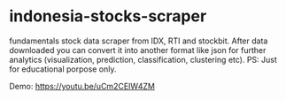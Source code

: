 # indonesia-stocks-scraper
fundamentals stock data scraper from IDX, RTI and stockbit. After data downloaded you can convert it into another format like json for further analytics (visualization, prediction, classification, clustering etc). PS: Just for educational porpose only.

Demo: https://youtu.be/uCm2CEIW4ZM
